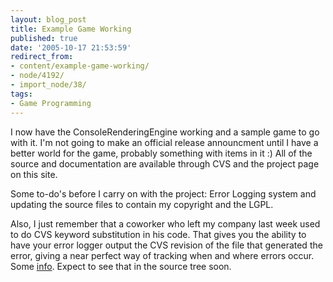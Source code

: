 ```yaml
---
layout: blog_post
title: Example Game Working
published: true
date: '2005-10-17 21:53:59'
redirect_from:
- content/example-game-working/
- node/4192/
- import_node/38/
tags:
- Game Programming
---
```


I now have the ConsoleRenderingEngine working and a sample game to go with it. I'm not going to make an official release announcment until I have a better world for the game, probably something with items in it :) All of the source and documentation are available through CVS and the project page on this site. 

Some to-do's before I carry on with the project: Error Logging system and updating the source files to contain my copyright and the LGPL. 

Also, I just remember that a coworker who left my company last week used to do CVS keyword substitution in his code. That gives you the ability to have your error logger output the CVS revision of the file that generated the error, giving a near perfect way of tracking when and where errors occur. Some [info](http://ximbiot.com/cvs/manual/cvs-1.12.13/cvs_12.html). Expect to see that in the source tree soon.
